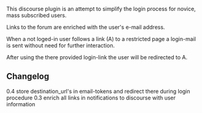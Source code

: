 This discourse plugin is an attempt to simplify the login process for novice, mass subscribed users.

Links to the forum are enriched with the user's e-mail address. 

When a not loged-in user follows a link (A) to a restricted page a login-mail is sent without need for further interaction.

After using the there provided login-link the user will be redirected to A.

## Changelog

0.4 store destination_url's in email-tokens and redirect there during login procedure
0.3 enrich all links in notifications to discourse with user information


 